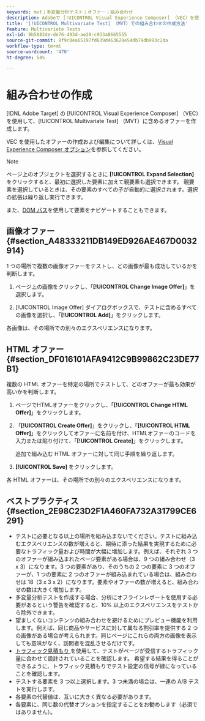 ```yaml
---
keywords: mvt；多変量分析テスト；オファー；組み合わせ
description: Adobeで [!UICONTROL Visual Experience Composer] （VEC）を使用して、[!UICONTROL Multivariate Test] （MVT [!DNL Target]  に含めるオファーを作成する方法を説明します。
title: '[!UICONTROL Multivariate Test] （MVT）での組み合わせの作成方法'
feature: Multivariate Tests
exl-id: 8b5883de-de76-403d-ae20-c933a8665555
source-git-commit: 8f9c0ea65197fd639d463628e54db79db993c2da
workflow-type: tm+mt
source-wordcount: '470'
ht-degree: 54%

---
```


# 組み合わせの作成

[!DNL Adobe Target] の [!UICONTROL Visual Experience Composer] （VEC）を使用して、[!UICONTROL Multivariate Test] （MVT）に含めるオファーを作成します。

VEC を使用したオファーの作成および編集について詳しくは、[Visual Experience Composer オプション](/help/main/c-experiences/c-visual-experience-composer/viztarget-options.md)を参照してください。

>[!NOTE]
>
>ページ上のオブジェクトを選択するときに **[!UICONTROL Expand Selection]** をクリックすると、最初に選択した要素に加えて親要素も選択できます。 親要素を選択しているときは、その要素のすべての子が自動的に選択されます。選択の拡張は繰り返し実行できます。
>
>また、[DOM パス](/help/main/c-experiences/c-visual-experience-composer/viztarget-options.md#dom-path)を使用して要素をナビゲートすることもできます。

## 画像オファー {#section_A48333211DB149ED926AE467D0032914}

1 つの場所で複数の画像オファーをテストし、どの画像が最も成功しているかを判断します。

1. ページ上の画像をクリックし、「**[!UICONTROL Change Image Offer]**」を選択します。

1. [!UICONTROL Image Offer] ダイアログボックスで、テストに含めるすべての画像を選択し、「**[!UICONTROL Add]**」をクリックします。

各画像は、その場所での別々のエクスペリエンスになります。

## HTML オファー {#section_DF016101AFA9412C9B99862C23DE77B1}

複数の HTML オファーを特定の場所でテストして、どのオファーが最も効果が高いかを判断します。

1. ページでHTMLオファーをクリックし、「**[!UICONTROL Change HTML Offer]**」をクリックします。

1. 「**[!UICONTROL Create Offer]**」をクリックし、「**[!UICONTROL HTML Offer]**」をクリックしてオファーに名前を付け、HTMLオファーのコードを入力または貼り付けて、「**[!UICONTROL Create]**」をクリックします。

   追加で組み込む HTML オファーに対して同じ手順を繰り返します。

1. **[!UICONTROL Save]** をクリックします。

各 HTML オファーは、その場所での別々のエクスペリエンスになります。

## ベストプラクティス {#section_2E98C23D2F1A460FA732A31799CE6291}

* テストに必要となる以上の場所を組み込まないでください。テストに組み込むエクスペリエンスの数が増えると、期待に添った結果を実現するために必要なトラフィック量および時間が大幅に増加します。例えば、それぞれ 3 つのオファーが組み込まれたページ要素がある場合は、9 つの組み合わせ（3 x 3）になります。3 つの要素があり、そのうちの 2 つの要素に 3 つのオファーが、1 つの要素に 2 つのオファーが組み込まれている場合は、組み合わせは 18（3 x 3 x 2）になります。要素やオファーの数が増えると、組み合わせの数は大きく増加します。
* 多変量分析テストを作成する場合、分析にオフラインレポートを使用する必要があるという警告を確認すると、10% 以上のエクスペリエンスをテストから除外できます。
* 望ましくないコンテンツの組み合わせを避けるためにプレビュー機能を利用します。例えば、同じ商品やサービスに対して異なる割引率を提供する 2 つの画像がある場合が考えられます。同じページにこれらの両方の画像を表示しても意味がなく、訪問者を混乱させるだけです。
* [ トラフィック見積もり ](/help/main/c-activities/c-multivariate-testing/t-create-multivariate-test/traffic-estimator.md) を使用して、テストがページが受信するトラフィック量に合わせて設計されていることを確認します。 希望する結果を得ることができるように、トラフィック見積もりでテスト設定の信号が緑になっていることを確認します。
* テストする要素を 3 つ以上選択します。3 つ未満の場合は、一連の A/B テストを実行します。
* 各要素の代替値は、互いに大きく異なる必要があります。
* 各要素に、同じ数の代替オプションを指定することをお勧めします（必須ではありません）。
